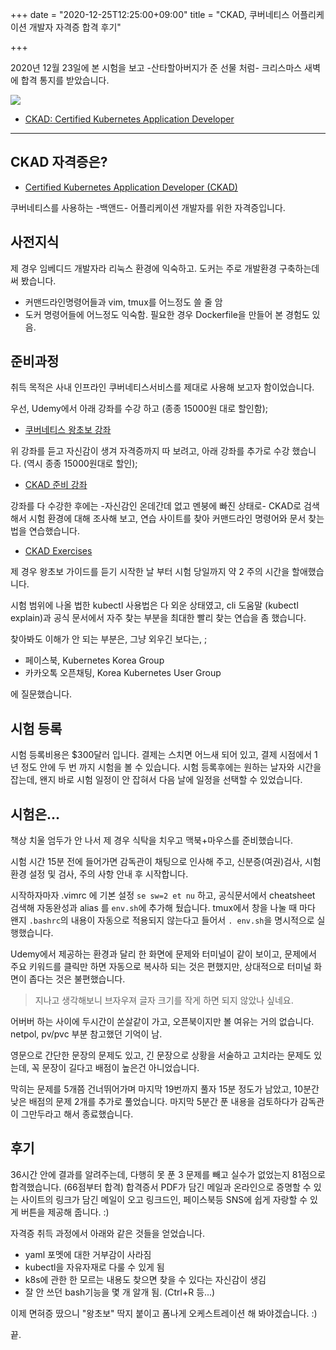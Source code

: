 +++
date = "2020-12-25T12:25:00+09:00"
title = "CKAD, 쿠버네티스 어플리케이션 개발자 자격증 합격 후기"

+++

2020년 12월 23일에 본 시험을 보고 -산타할아버지가 준 선물 처럼- 크리스마스 새벽에 합격 통지를 받았습니다.

![](https://homin.dev/asset/blog/img/ckad_hominlee.png)
* [CKAD: Certified Kubernetes Application Developer](https://www.youracclaim.com/badges/27add032-b7d4-4a93-93f4-ee5d5b0b4985/public_url)

----

## CKAD 자격증은?

* [Certified Kubernetes Application Developer (CKAD)](https://www.cncf.io/certification/ckad/)

쿠버네티스를 사용하는 -백앤드- 어플리케이션 개발자를 위한 자격증입니다.

## 사전지식

제 경우 임베디드 개발자라 리눅스 환경에 익숙하고. 도커는 주로 개발환경 구축하는데 써 봤습니다.

* 커맨드라인명령어들과 vim, tmux를 어느정도 쓸 줄 암
* 도커 명령어들에 어느정도 익숙함. 필요한 경우 Dockerfile을 만들어 본 경험도 있음.

## 준비과정

취득 목적은 사내 인프라인 쿠버네티스서비스를 제대로 사용해 보고자 함이었습니다.

우선, Udemy에서 아래 강좌를 수강 하고 (종종 15000원 대로 할인함);

* [쿠버네티스 왕초보 강좌](https://www.udemy.com/share/101to4AEAdeV1UR3gG/)

위 강좌를 듣고 자신감이 생겨 자격증까지 따 보려고,
아래 강좌를 추가로 수강 했습니다. (역시 종종 15000원대로 할인);

* [CKAD 준비 강좌](https://www.udemy.com/share/101EnoAEAdeV1UR3gG/)

강좌를 다 수강한 후에는 -자신감인 온데간데 없고 멘붕에 빠진 상태로-
CKAD로 검색해서 시험 환경에 대해 조사해 보고, 연습 사이트를 찾아
커맨드라인 명령어와 문서 찾는법을 연습했습니다.

* [CKAD Exercises](https://github.com/dgkanatsios/CKAD-exercises)

제 경우 왕초보 가이드를 듣기 시작한 날 부터 시험 당일까지 약 2 주의 시간을 할애했습니다.

시험 범위에 나올 법한 kubectl 사용법은 다 외운 상태였고,
cli 도움말 (kubectl explain)과 공식 문서에서 자주 찾는 부분을 최대한 빨리 찾는 연습을 좀 했습니다.

찾아봐도 이해가 안 되는 부분은, 그냥 외우긴 보다는, ;

* 페이스북, Kubernetes Korea Group
* 카카오톡 오픈채팅, Korea Kubernetes User Group

에 질문했습니다.

## 시험 등록

시험 등록비용은 $300달러 입니다.
결제는 스치면 어느새 되어 있고, 결제 시점에서 1년 정도 안에 두 번 까지 시험을 볼 수 있습니다.
시험 등록후에는 원하는 날자와 시간을 잡는데,
왠지 바로 시험 일정이 안 잡혀서 다음 날에 일정을 선택할 수 있었습니다.

## 시험은...

책상 치울 엄두가 안 나서 제 경우 식탁을 치우고 맥북+마우스를 준비했습니다.

시험 시간 15분 전에 들어가면 감독관이 채팅으로 인사해 주고,
신분증(여권)검사, 시험 환경 설정 및 검사, 주의 사항 안내 후 시작합니다.

시작하자마자 .vimrc 에 기본 설정 `se sw=2 et nu` 하고,
공식문서에서 cheatsheet 검색해 자동완성과 alias 를 `env.sh`에 추가해 뒀습니다.
tmux에서 창을 나눌 때 마다 왠지 `.bashrc`의 내용이 자동으로 적용되지 않는다고 들어서 `. env.sh`을 명시적으로 실행했습니다.

Udemy에서 제공하는 환경과 달리 한 화면에 문제와 터미널이 같이 보이고, 문제에서 주요 키워드를 클릭만 하면 자동으로 복사하 되는 것은 편했지만,
상대적으로 터미널 화면이 좁다는 것은 불편했습니다.

> 지나고 생각해보니 브자우져 글자 크기를 작게 하면 되지 않았나 싶네요.

어버버 하는 사이에 두시간이 쏜살같이 가고,
오픈북이지만 볼 여유는 거의 없습니다. netpol, pv/pvc 부분 참고했던 기억이 남.

영문으로 간단한 문장의 문제도 있고, 긴 문장으로 상황을 서술하고 고치라는 문제도 있는데,
꼭 문장이 길다고 배점이 높은건 아니었습니다.

막히는 문제를 5개쯤 건너뛰어가며 마지막 19번까지 풀자 15분 정도가 남았고,
10분간 낮은 배점의 문제 2개를 추가로 풀었습니다.
마지막 5분간 푼 내용을 검토하다가 감독관이 그만두라고 해서 종료했습니다.

## 후기

36시간 안에 결과를 알려주는데, 다행히 못 푼 3 문제를 빼고 실수가 없었는지 81점으로 합격했습니다. (66점부터 합격)
합격증서 PDF가 담긴 메일과 온라인으로 증명할 수 있는 사이트의 링크가 담긴 메일이 오고 링크드인, 페이스북등 SNS에 쉽게 자랑할 수 있게 버튼을 제공해 줍니다. :)

자격증 취득 과정에서 아래와 같은 것들을 얻었습니다.

* yaml 포멧에 대한 거부감이 사라짐
* kubectl을 자유자재로 다룰 수 있게 됨
* k8s에 관한 한 모르는 내용도 찾으면 찾을 수 있다는 자신감이 생김
* 잘 안 쓰던 bash기능을 몇 개 알개 됨. (Ctrl+R 등...)

이제 면혀증 땄으니 "왕초보" 딱지 붙이고 폼나게 오케스트레이션 해 봐야겠습니다. :)

끝.